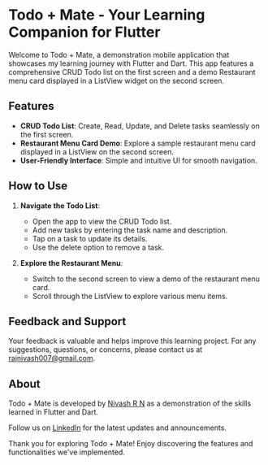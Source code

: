 # Todo + Mate - Your Learning Companion for Flutter

Welcome to Todo + Mate, a demonstration mobile application that showcases my learning journey with Flutter and Dart. This app features a comprehensive CRUD Todo list on the first screen and a demo Restaurant menu card displayed in a ListView widget on the second screen.

## Features

- **CRUD Todo List**: Create, Read, Update, and Delete tasks seamlessly on the first screen.
- **Restaurant Menu Card Demo**: Explore a sample restaurant menu card displayed in a ListView on the second screen.
- **User-Friendly Interface**: Simple and intuitive UI for smooth navigation.



## How to Use

1. **Navigate the Todo List**: 
   - Open the app to view the CRUD Todo list.
   - Add new tasks by entering the task name and description.
   - Tap on a task to update its details.
   - Use the delete option to remove a task.

2. **Explore the Restaurant Menu**: 
   - Switch to the second screen to view a demo of the restaurant menu card.
   - Scroll through the ListView to explore various menu items.

## Feedback and Support

Your feedback is valuable and helps improve this learning project. For any suggestions, questions, or concerns, please contact us at [rajnivash007@gmail.com](mailto:rajnivash007@gmail.com).

## About

Todo + Mate is developed by [Nivash R N](https://github.com/RNNivash) as a demonstration of the skills learned in Flutter and Dart.

Follow us on [LinkedIn](https://www.linkedin.com/in/nivash-r-n-sns/) for the latest updates and announcements.

Thank you for exploring Todo + Mate! Enjoy discovering the features and functionalities we've implemented.
